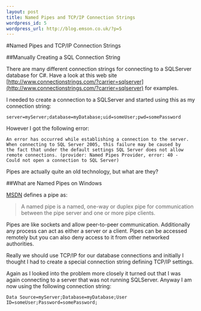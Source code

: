 ```yaml
--- 
layout: post
title: Named Pipes and TCP/IP Connection Strings
wordpress_id: 5
wordpress_url: http://blog.emson.co.uk/?p=5
---
```

#Named Pipes and TCP/IP Connection Strings

##Manually Creating a SQL Connection String

There are many different connection strings for connecting to a SQLServer database for C#.  Have a look at this web site [http://www.connectionstrings.com/?carrier=sqlserver](http://www.connectionstrings.com/?carrier=sqlserver) for examples.

I needed to create a connection to a SQLServer and started using this as my connection string:

	server=myServer;database=myDatabase;uid=someUser;pwd=somePassword

However I got the following error:

	An error has occurred while establishing a connection to the server. 
	When connecting to SQL Server 2005, this failure may be caused by
	the fact that under the default settings SQL Server does not allow 
	remote connections. (provider: Named Pipes Provider, error: 40 - 
	Could not open a connection to SQL Server)

Pipes are actually quite an old technology, but what are they?

<!--more-->

##What are Named Pipes on Windows

[MSDN](http://msdn.microsoft.com/en-us/library/aa365590.aspx) defines a pipe as:

>  A named pipe is a named, one-way or duplex pipe for communication between the pipe server and one or more pipe clients. 

Pipes are like sockets and allow peer-to-peer communication.  Additionally any process can act as either a server or a client.
Pipes can be accessed remotely but you can also deny access to it from other networked authorities.

Really we should use TCP/IP for our database connections and initially I thought I had to create a special connection string defining TCP/IP settings.

Again as I looked into the problem more closely it turned out that I was again connecting to a server that was not running SQLServer.
Anyway I am now using the following connection string:

	Data Source=myServer;Database=myDatabase;User ID=someUser;Password=somePassword;




